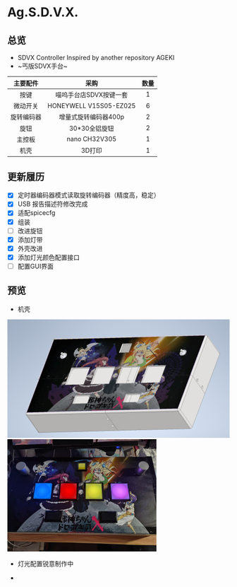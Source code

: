 # Ag.S.D.V.X.

## 总览

- SDVX Controller
  Inspired by another repository AGEKI
- ~丐版SDVX手台~

| 主要配件  | 采购                     | 数量  |
|:-----:|:----------------------:|:---:|
| 按键    | 喵呜手台店SDVX按键一套          | 1   |
| 微动开关  | HONEYWELL V15S05-EZ025 | 6   |
| 旋转编码器 | 增量式旋转编码器400p           | 2   |
| 旋钮    | 30*30全铝旋钮              | 2   |
| 主控板   | nano CH32V305          | 1   |
| 机壳    | 3D打印                   | 1   |

## 更新履历

- [x] 定时器编码器模式读取旋转编码器（精度高，稳定）
- [x] USB 报告描述符修改完成
- [x] 适配spicecfg
- [x] 组装
- [ ] 改进旋钮
- [x] 添加灯带
- [x] 外壳改进
- [x] 添加灯光颜色配置接口
- [ ] 配置GUI界面

## 预览

- 机壳

<img title="" src="./pictures/机壳.png" alt="" style="zoom:50%;">

<img title="" src="./pictures/实物.jpg" alt="" style="zoom:33%;">

- 灯光配置锐意制作中

- 
